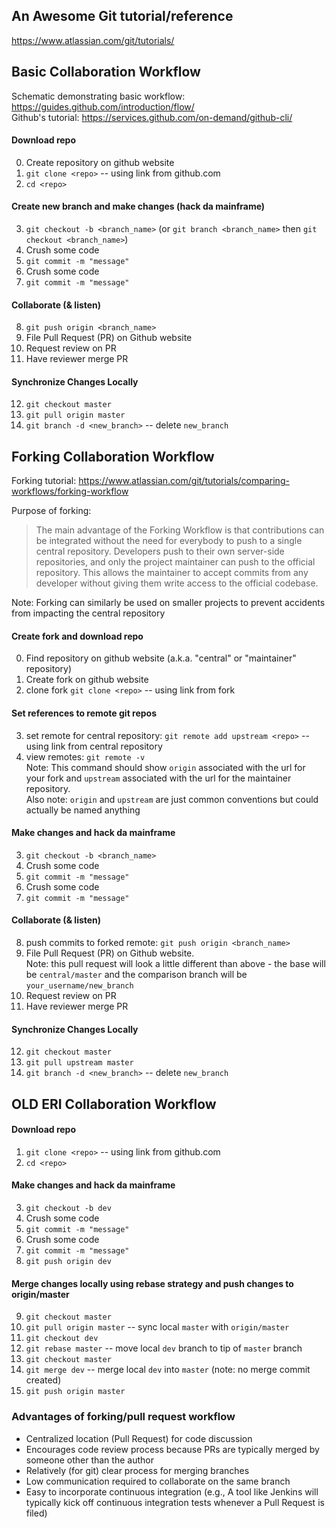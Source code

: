 ## An Awesome Git tutorial/reference
https://www.atlassian.com/git/tutorials/

## Basic Collaboration Workflow
Schematic demonstrating basic workflow: https://guides.github.com/introduction/flow/  
Github's tutorial: https://services.github.com/on-demand/github-cli/  
#### Download repo
0. Create repository on github website
1. `git clone <repo>` -- using link from github.com
2. `cd <repo>`
#### Create new branch and make changes (hack da mainframe)
3. `git checkout -b <branch_name>` (or `git branch <branch_name>` then `git checkout <branch_name>`)
4. Crush some code
5. `git commit -m "message"`
6. Crush some code
7. `git commit -m "message"`
#### Collaborate (& listen)
8. `git push origin <branch_name>`
9. File Pull Request (PR) on Github website
10. Request review on PR
11. Have reviewer merge PR
#### Synchronize Changes Locally
12. `git checkout master`
13. `git pull origin master`
14. `git branch -d <new_branch>` -- delete `new_branch`

## Forking Collaboration Workflow
Forking tutorial: https://www.atlassian.com/git/tutorials/comparing-workflows/forking-workflow

Purpose of forking:
> The main advantage of the Forking Workflow is that contributions can be integrated without the need for everybody to push to a single central repository. Developers push to their own server-side repositories, and only the project maintainer can push to the official repository. This allows the maintainer to accept commits from any developer without giving them write access to the official codebase.

Note: Forking can similarly be used on smaller projects to prevent accidents from impacting the central repository
#### Create fork and download repo
0. Find repository on github website (a.k.a. "central" or "maintainer" repository) 
1. Create fork on github website
2. clone fork `git clone <repo>` -- using link from fork
#### Set references to remote git repos
3. set remote for central repository: `git remote add upstream <repo>` -- using link from central repository
4. view remotes: `git remote -v`  
   Note: This command should show `origin` associated with the url for your fork and `upstream` associated with the url for the maintainer repository.  
   Also note: `origin` and `upstream` are just common conventions but could actually be named anything 
#### Make changes and hack da mainframe
3. `git checkout -b <branch_name>`
4. Crush some code
5. `git commit -m "message"`
6. Crush some code
7. `git commit -m "message"`
#### Collaborate (& listen)
8. push commits to forked remote: `git push origin <branch_name>`
9. File Pull Request (PR) on Github website.  
   Note: this pull request will look a little different than above - the base will be `central/master` and the comparison branch will be `your_username/new_branch`
10. Request review on PR
11. Have reviewer merge PR
#### Synchronize Changes Locally
12. `git checkout master`
13. `git pull upstream master`
14. `git branch -d <new_branch>` -- delete `new_branch`

## OLD ERI Collaboration Workflow

#### Download repo
1. `git clone <repo>` -- using link from github.com
2. `cd <repo>`
#### Make changes and hack da mainframe
3. `git checkout -b dev`
4. Crush some code
5. `git commit -m "message"`
6. Crush some code
7. `git commit -m "message"`
8. `git push origin dev`
#### Merge changes locally using rebase strategy and push changes to origin/master
9. `git checkout master`
10. `git pull origin master` -- sync local `master` with `origin/master`
11. `git checkout dev`
12. `git rebase master` -- move local `dev` branch to tip of `master` branch
13. `git checkout master`
14. `git merge dev` -- merge local `dev` into `master` (note: no merge commit created)
15. `git push origin master`

### Advantages of forking/pull request workflow
- Centralized location (Pull Request) for code discussion
- Encourages code review process because PRs are typically merged by someone other than the author
- Relatively (for git) clear process for merging branches
- Low communication required to collaborate on the same branch
- Easy to incorporate continuous integration (e.g., A tool like Jenkins will typically kick off continuous integration tests whenever a Pull Request is filed)

